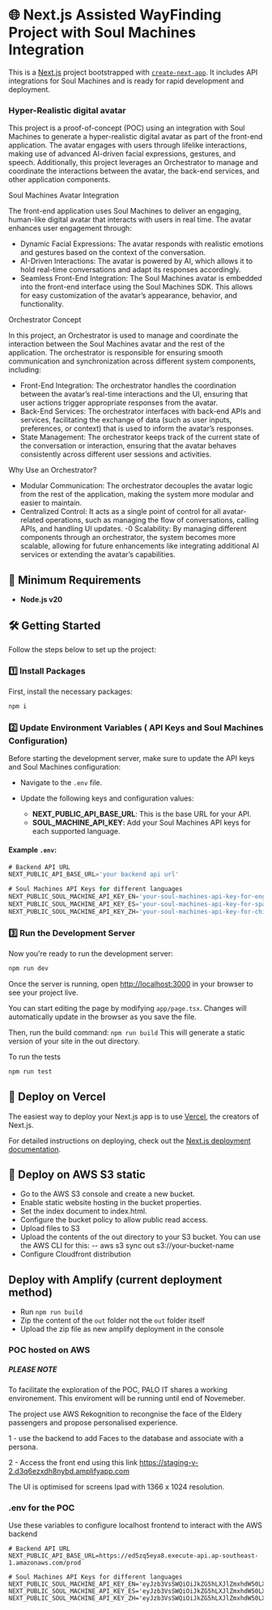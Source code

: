 # 🌐 Next.js Assisted WayFinding Project with Soul Machines Integration

This is a [Next.js](https://nextjs.org) project bootstrapped with [`create-next-app`](https://nextjs.org/docs/app/api-reference/cli/create-next-app). It includes API integrations for Soul Machines and is ready for rapid development and deployment.

### Hyper-Realistic digital avatar
This project is a proof-of-concept (POC) using an integration with Soul Machines to generate a hyper-realistic digital avatar as part of the front-end application. The avatar engages with users through lifelike interactions, making use of advanced AI-driven facial expressions, gestures, and speech. Additionally, this project leverages an Orchestrator to manage and coordinate the interactions between the avatar, the back-end services, and other application components.

Soul Machines Avatar Integration

The front-end application uses Soul Machines to deliver an engaging, human-like digital avatar that interacts with users in real time. The avatar enhances user engagement through:

- Dynamic Facial Expressions: The avatar responds with realistic emotions and gestures based on the context of the conversation.
- AI-Driven Interactions: The avatar is powered by AI, which allows it to hold real-time conversations and adapt its responses accordingly.
- Seamless Front-End Integration: The Soul Machines avatar is embedded into the front-end interface using the Soul Machines SDK. This allows for easy customization of the avatar’s appearance, behavior, and functionality.

Orchestrator Concept

In this project, an Orchestrator is used to manage and coordinate the interaction between the Soul Machines avatar and the rest of the application. The orchestrator is responsible for ensuring smooth communication and synchronization across different system components, including:

- Front-End Integration: The orchestrator handles the coordination between the avatar’s real-time interactions and the UI, ensuring that user actions trigger appropriate responses from the avatar.
- Back-End Services: The orchestrator interfaces with back-end APIs and services, facilitating the exchange of data (such as user inputs, preferences, or context) that is used to inform the avatar’s responses.
- State Management: The orchestrator keeps track of the current state of the conversation or interaction, ensuring that the avatar behaves consistently across different user sessions and activities.

Why Use an Orchestrator?
- Modular Communication: The orchestrator decouples the avatar logic from the rest of the application, making the system more modular and easier to maintain.
- Centralized Control: It acts as a single point of control for all avatar-related operations, such as managing the flow of conversations, calling APIs, and handling UI updates.
-0 Scalability: By managing different components through an orchestrator, the system becomes more scalable, allowing for future enhancements like integrating additional AI services or extending the avatar’s capabilities.

## 🚀 Minimum Requirements

-   **Node.js v20**

## 🛠️ Getting Started

Follow the steps below to set up the project:

### 1️⃣ Install Packages

First, install the necessary packages:

```bash
npm i
````

### 2️⃣ Update Environment Variables ( API Keys and Soul Machines Configuration)

Before starting the development server, make sure to update the API keys and Soul Machines configuration:

-   Navigate to the `.env` file.
-   Update the following keys and configuration values:

    -   **NEXT_PUBLIC_API_BASE_URL**: This is the base URL for your API.
    -   **SOUL_MACHINE_API_KEY**: Add your Soul Machines API keys for each supported language.

#### Example `.env`:

```ts
# Backend API URL
NEXT_PUBLIC_API_BASE_URL='your backend api url'

# Soul Machines API Keys for different languages
NEXT_PUBLIC_SOUL_MACHINE_API_KEY_EN='your-soul-machines-api-key-for-english'
NEXT_PUBLIC_SOUL_MACHINE_API_KEY_ES='your-soul-machines-api-key-for-spanish'
NEXT_PUBLIC_SOUL_MACHINE_API_KEY_ZH='your-soul-machines-api-key-for-chinese'
```

### 3️⃣ Run the Development Server

Now you're ready to run the development server:

```bash
npm run dev
```

Once the server is running, open [http://localhost:3000](http://localhost:3000) in your browser to see your project live.

You can start editing the page by modifying `app/page.tsx`. Changes will automatically update in the browser as you save the file.

Then, run the build command:
```npm run build```
This will generate a static version of your site in the out directory.


To run the tests 
```bash
npm run test
````

## 🚀 Deploy on Vercel

The easiest way to deploy your Next.js app is to use [Vercel](https://vercel.com/new?utm_medium=default-template&filter=next.js&utm_source=create-next-app&utm_campaign=create-next-app-readme), the creators of Next.js.

For detailed instructions on deploying, check out the [Next.js deployment documentation](https://nextjs.org/docs/app/building-your-application/deploying).

## 🚀 Deploy on AWS S3 static

- Go to the AWS S3 console and create a new bucket.
- Enable static website hosting in the bucket properties.
- Set the index document to index.html.
- Configure the bucket policy to allow public read access.
- Upload files to S3
- Upload the contents of the out directory to your S3 bucket. You can use the AWS CLI for this: 
-- aws s3 sync out s3://your-bucket-name
- Configure Cloudfront distribution

## Deploy with Amplify (current deployment method)

- Run `npm run build`
- Zip the content of the `out` folder not the `out` folder itself
- Upload the zip file as new amplify deployment in the console

### POC hosted on AWS 

##### PLEASE NOTE
To facilitate the exploration of the POC, PALO IT shares a working environement. 
This enviroment will be running until end of Novemeber.

The project use AWS Rekognition to recongnise the face of the Eldery passengers and propose personalised experience.

1 - use the backend to add Faces to the database and associate with a persona.

2 - Access the front end using this link
https://staging-v-2.d3q6ezxdh8nybd.amplifyapp.com

The UI is optimised for screens Ipad with 1366 x 1024 resolution.



### .env for the POC

Use these variables to configure localhost frontend to interact with the AWS backend

```
# Backend API URL
NEXT_PUBLIC_API_BASE_URL=https://ed5zq5eya8.execute-api.ap-southeast-1.amazonaws.com/prod

# Soul Machines API Keys for different languages
NEXT_PUBLIC_SOUL_MACHINE_API_KEY_EN='eyJzb3VsSWQiOiJkZG5hLXJlZmxhdW50LXNpbmdhcG9yZWEwYjItLWNoYW5naWFzc2lzdGVkd2EiLCJhdXRoU2VydmVyIjoiaHR0cHM6Ly9kaC5zb3VsbWFjaGluZXMuY2xvdWQvYXBpL2p3dCIsImF1dGhUb2tlbiI6ImFwaWtleV92MV8zYmYzY2QyYS1jZjY2LTQwNmQtOGRlNC0zNjZhZmU5MGQ3MGYifQ=='
NEXT_PUBLIC_SOUL_MACHINE_API_KEY_ES='eyJzb3VsSWQiOiJkZG5hLXJlZmxhdW50LXNpbmdhcG9yZWEwYjItLXNwYW5pc2hjaGFuZ2lraW8iLCJhdXRoU2VydmVyIjoiaHR0cHM6Ly9kaC5zb3VsbWFjaGluZXMuY2xvdWQvYXBpL2p3dCIsImF1dGhUb2tlbiI6ImFwaWtleV92MV9lMTk0OWFmMC03ZDMzLTRjNDItODgyYi0yMDhlYjA5NGFhNmUifQ=='
NEXT_PUBLIC_SOUL_MACHINE_API_KEY_ZH='eyJzb3VsSWQiOiJkZG5hLXJlZmxhdW50LXNpbmdhcG9yZWEwYjItLWxvY2FsY2hhbmdpYXNzaXMiLCJhdXRoU2VydmVyIjoiaHR0cHM6Ly9kaC5zb3VsbWFjaGluZXMuY2xvdWQvYXBpL2p3dCIsImF1dGhUb2tlbiI6ImFwaWtleV92MV82NjMzOWMyNi1lZGFmLTQzYTUtYjg2MC0zNTE1ODA3YjYyNjIifQ=='
```
